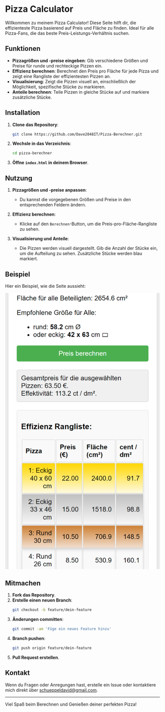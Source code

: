 # Pizza Calculator

Willkommen zu meinem Pizza Calculator! Diese Seite hilft dir, die effizienteste Pizza basierend auf Preis und Fläche zu finden.
Ideal für alle Pizza-Fans, die das beste Preis-Leistungs-Verhältnis suchen.

## Funktionen

- **Pizzagrößen und -preise eingeben**: Gib verschiedene Größen und Preise für runde und rechteckige Pizzen ein.
- **Effizienz berechnen**: Berechnet den Preis pro Fläche für jede Pizza und zeigt eine Rangliste der effizientesten Pizzen an.
- **Visualisierung**: Zeigt die Pizzen visuell an, einschließlich der Möglichkeit, spezifische Stücke zu markieren.
- **Anteile berechnen**: Teile Pizzen in gleiche Stücke auf und markiere zusätzliche Stücke.

## Installation

1. **Clone das Repository**:
    ```bash
    git clone https://github.com/Dave2048IT/Pizza-Berechner.git
    ```

2. **Wechsle in das Verzeichnis**:
    ```bash
    cd pizza-berechner
    ```

3. **Öffne `index.html` in deinem Browser**.

## Nutzung

1. **Pizzagrößen und -preise anpassen**:
    - Du kannst die vorgegebenen Größen und Preise in den entsprechenden Feldern ändern.

2. **Effizienz berechnen**:
    - Klicke auf den `Berechnen`-Button, um die Preis-pro-Fläche-Rangliste zu sehen.

3. **Visualisierung und Anteile**:
    - Die Pizzen werden visuell dargestellt. Gib die Anzahl der Stücke ein, um die Aufteilung zu sehen. Zusätzliche Stücke werden blau markiert.

## Beispiel

Hier ein Beispiel, wie die Seite aussieht:

![Pizza Calculator](pizza_picture1.png)

## Mitmachen

1. **Fork das Repository**.
2. **Erstelle einen neuen Branch**:
    ```bash
    git checkout -b feature/dein-feature
    ```
3. **Änderungen committen**:
    ```bash
    git commit -am 'Füge ein neues Feature hinzu'
    ```
4. **Branch pushen**:
    ```bash
    git push origin feature/dein-feature
    ```
5. **Pull Request erstellen**.

## Kontakt

Wenn du Fragen oder Anregungen hast, erstelle ein Issue oder kontaktiere mich direkt über [schueppeldavid@gmail.com](mailto:schueppeldavid@gmail.com).

---

Viel Spaß beim Berechnen und Genießen deiner perfekten Pizza!
